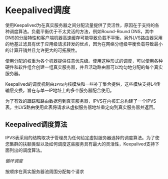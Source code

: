# Keepalived调度

使用Keepalived为在真实服务器之间分配流量提供了灵活性，原因在于支持的各种调度算法。负载平衡优于不太灵活的方法，例如Round-Round DNS，其中DNS的分层特性和客户端机器高速缓存可能导致负载不平衡。另外LVS路由器采用的地基过滤具有优于应用级请求转发的优点，因为在网络分组级平衡负载导致最小的计算开销并且允许更大的可拓展性。

使用分配的权重为各个机器提供任意优先级。使用这种形式的调度，可以使用各种硬件和软件组合创建一组真实服务器，并且活动路由器可以均匀地分配的每个真实服务器。

Keepalived的调度机制由`IPVS`内核模块和一些补丁集合提供，这些模块支持L4传输层交换，旨在与单一IP地址上的多个服务器配合使用。

为了有效的跟踪和路由数据包到真实服务器，IPVS在内核汇总构建了一个IPVS表。主LVS路由使用此表将请求从虚拟服务器地址重定向到真实服务器并返回。

## Keepalived调度算法



IPVS表采用的结构取决于管理员为任何给定虚拟服务器选择的调度算法。为了使您集群的扶额类型以及如何调度这些服务具有最大的灵活性，Keepalived支持下面列出的调度算法。



*循环调度*

按顺序在真实服务器池周围分配每个请求